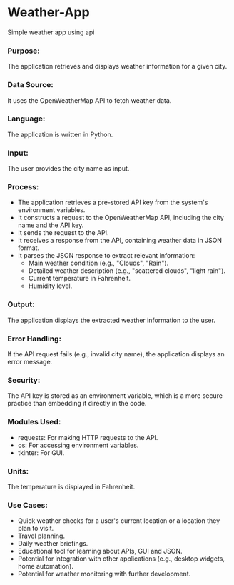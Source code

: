 # Weather-App
Simple weather app using api

### Purpose: 
The application retrieves and displays weather information for a given city.

### Data Source: 
It uses the OpenWeatherMap API to fetch weather data.

### Language: 
The application is written in Python.

### Input: 
The user provides the city name as input.

### Process:
- The application retrieves a pre-stored API key from the system's environment variables.
- It constructs a request to the OpenWeatherMap API, including the city name and the API key.
- It sends the request to the API.
- It receives a response from the API, containing weather data in JSON format.
- It parses the JSON response to extract relevant information:
    - Main weather condition (e.g., "Clouds", "Rain").
    - Detailed weather description (e.g., "scattered clouds", "light rain").
    - Current temperature in Fahrenheit.
    - Humidity level.
      
### Output: 
The application displays the extracted weather information to the user.

### Error Handling: 
If the API request fails (e.g., invalid city name), the application displays an error message.

### Security: 
The API key is stored as an environment variable, which is a more secure practice than embedding it directly in the code.

### Modules Used:
- requests: For making HTTP requests to the API.
- os: For accessing environment variables.
- tkinter: For GUI.

### Units: 
The temperature is displayed in Fahrenheit.

### Use Cases:
- Quick weather checks for a user's current location or a location they plan to visit.
- Travel planning.
- Daily weather briefings.
- Educational tool for learning about APIs, GUI and JSON.
- Potential for integration with other applications (e.g., desktop widgets, home automation).
- Potential for weather monitoring with further development.

  
